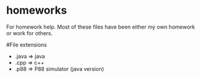 # homeworks
For homework help.
Most of these files have been either my own homework or work for others.

#File extensions
- .java => java
- .cpp => c++
- .p88 => P88 simulator (java version)
